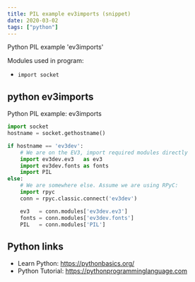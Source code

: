 ```yaml
---
title: PIL example ev3imports (snippet)
date: 2020-03-02
tags: ["python"]
---
```

Python PIL example 'ev3imports'


Modules used in program: 
* `import socket`

## python ev3imports

Python PIL example: ev3imports

```python
import socket
hostname = socket.gethostname()

if hostname == 'ev3dev':
    # We are on the EV3, import required modules directly
    import ev3dev.ev3   as ev3
    import ev3dev.fonts as fonts
    import PIL
else:
    # We are somewhere else. Assume we are using RPyC:
    import rpyc
    conn = rpyc.classic.connect('ev3dev')

    ev3   = conn.modules['ev3dev.ev3']
    fonts = conn.modules['ev3dev.fonts']
    PIL   = conn.modules['PIL']


```

## Python links

- Learn Python: https://pythonbasics.org/
- Python Tutorial: https://pythonprogramminglanguage.com
